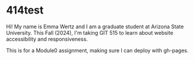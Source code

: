 # 414test
Hi! My name is Emma Wertz and I am a graduate student at Arizona State University. This Fall (2024), I'm taking GIT 515 to learn about website accessibility and responsiveness.

This is for a Module0 assignment, making sure I can deploy with gh-pages.
